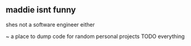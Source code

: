 ## maddie isnt funny
shes not a software engineer either
    
~
a place to dump code for random personal projects
TODO everything
